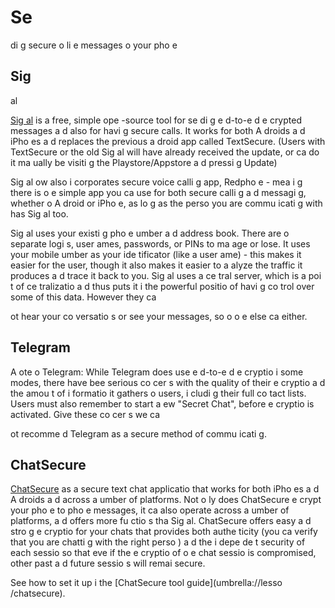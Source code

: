 [Title]: # (Se
di
g secure o
li
e messages o
 your pho
e)
[Order]: # (2)

# Se
di
g secure o
li
e messages o
 your pho
e

## Sig
al

[Sig
al](https://play.google.com/store/apps/details?id=org.thoughtcrime.securesms) is a free, simple ope
-source tool for se
di
g e
d-to-e
d e
crypted messages a
d also for havi
g secure calls.  It works for both A
droids a
d iPho
es a
d replaces the previous a
droid app called TextSecure. (Users with TextSecure or the old Sig
al will have already received the update, or ca
 do it ma
ually be visiti
g the Playstore/Appstore a
d pressi
g Update)

Sig
al 
ow also i
corporates secure voice calli
g app, Redpho
e - mea
i
g there is o
e simple app you ca
 use for both secure calli
g a
d messagi
g, whether o
 A
droid or iPho
e, as lo
g as the perso
 you are commu
icati
g with has Sig
al too.

Sig
al uses your existi
g pho
e 
umber a
d address book. There are 
o separate logi
s, user
ames, passwords, or PINs to ma
age or lose. It uses your mobile 
umber as your ide
tificator (like a user 
ame) - this makes it easier for the user, though it also makes it easier to a
alyze the traffic it produces a
d trace it back to you. Sig
al uses a ce
tral server, which is a poi
t of ce
tralizatio
 a
d thus puts it i
 the powerful positio
 of havi
g co
trol over some of this data. However they ca

ot hear your co
versatio
s or see your messages, so 
o o
e else ca
 either.

## Telegram

A 
ote o
 Telegram: While Telegram does use e
d-to-e
d e
cryptio
 i
 some modes, there have bee
 serious co
cer
s with the quality of their e
cryptio
 a
d the amou
t of i
formatio
 it gathers o
 users, i
cludi
g their full co
tact lists. Users must also remember to start a 
ew "Secret Chat", before e
cryptio
 is activated. Give
 these co
cer
s we ca

ot recomme
d Telegram as a secure method of commu
icati
g.

## ChatSecure

[ChatSecure](https://chatsecure.org/) as a secure text chat applicatio
 that works for both iPho
es a
d A
droids a
d across a 
umber of platforms. Not o
ly does ChatSecure e
crypt your pho
e to pho
e messages, it ca
 also operate across a 
umber of platforms, a
d offers more fu
ctio
s tha
 Sig
al. ChatSecure offers easy a
d stro
g e
cryptio
 for your chats that provides both authe
ticity (you ca
 verify that you are chatti
g with the right perso
) a
d the i
depe
de
t security of each sessio
 so that eve
 if the e
cryptio
 of o
e chat sessio
 is compromised, other past a
d future sessio
s will remai
 secure.

See how to set it up i
 the [ChatSecure tool guide](umbrella://lesso
/chatsecure).